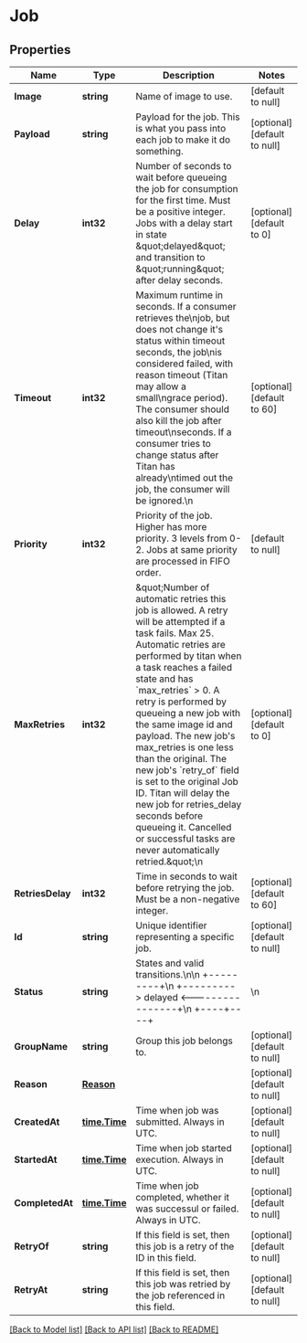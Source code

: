# Job

## Properties
Name | Type | Description | Notes
------------ | ------------- | ------------- | -------------
**Image** | **string** | Name of image to use. | [default to null]
**Payload** | **string** | Payload for the job. This is what you pass into each job to make it do something. | [optional] [default to null]
**Delay** | **int32** | Number of seconds to wait before queueing the job for consumption for the first time. Must be a positive integer. Jobs with a delay start in state \&quot;delayed\&quot; and transition to \&quot;running\&quot; after delay seconds. | [optional] [default to 0]
**Timeout** | **int32** | Maximum runtime in seconds. If a consumer retrieves the\njob, but does not change it&#39;s status within timeout seconds, the job\nis considered failed, with reason timeout (Titan may allow a small\ngrace period). The consumer should also kill the job after timeout\nseconds. If a consumer tries to change status after Titan has already\ntimed out the job, the consumer will be ignored.\n | [optional] [default to 60]
**Priority** | **int32** | Priority of the job. Higher has more priority. 3 levels from 0-2. Jobs at same priority are processed in FIFO order. | [default to null]
**MaxRetries** | **int32** | \&quot;Number of automatic retries this job is allowed. A retry will be attempted if a task fails. Max 25. Automatic retries are performed by titan when a task reaches a failed state and has &#x60;max_retries&#x60; &gt; 0. A retry is performed by queueing a new job with the same image id and payload. The new job&#39;s max_retries is one less than the original. The new job&#39;s &#x60;retry_of&#x60; field is set to the original Job ID.  Titan will delay the new job for retries_delay seconds before queueing it. Cancelled or successful tasks are never automatically retried.\&quot;\n | [optional] [default to 0]
**RetriesDelay** | **int32** | Time in seconds to wait before retrying the job. Must be a non-negative integer. | [optional] [default to 60]
**Id** | **string** | Unique identifier representing a specific job. | [optional] [default to null]
**Status** | **string** | States and valid transitions.\n\n                 +---------+\n       +---------&gt; delayed &lt;----------------+\n                 +----+----+                |\n                      |                     |\n                      |                     |\n                 +----v----+                |\n       +---------&gt; queued  &lt;----------------+\n                 +----+----+                *\n                      |                     *\n                      |               retry * creates new job\n                 +----v----+                *\n                 | running |                *\n                 +--+-+-+--+                |\n          +---------|-|-|-----+-------------+\n      +---|---------+ | +-----|---------+   |\n      |   |           |       |         |   |\n+-----v---^-+      +--v-------^+     +--v---^-+\n| success   |      | cancelled |     |  error |\n+-----------+      +-----------+     +--------+\n\n* delayed - has a delay.\n* queued - Ready to be consumed when it&#39;s turn comes.\n* running - Currently consumed by a runner which will attempt to process it.\n* success - (or complete? success/error is common javascript terminology)\n* error - Something went wrong. In this case more information can be obtained\n  by inspecting the \&quot;reason\&quot; field.\n  - timeout\n  - killed - forcibly killed by worker due to resource restrictions or access\n    violations.\n  - bad_exit - exited with non-zero status due to program termination/crash.\n* cancelled - cancelled via API. More information in the reason field.\n  - client_request - Request was cancelled by a client.\n | [optional] [default to null]
**GroupName** | **string** | Group this job belongs to.  | [optional] [default to null]
**Reason** | [**Reason**](Reason.md) |  | [optional] [default to null]
**CreatedAt** | [**time.Time**](time.Time.md) | Time when job was submitted. Always in UTC. | [optional] [default to null]
**StartedAt** | [**time.Time**](time.Time.md) | Time when job started execution. Always in UTC. | [optional] [default to null]
**CompletedAt** | [**time.Time**](time.Time.md) | Time when job completed, whether it was successul or failed. Always in UTC. | [optional] [default to null]
**RetryOf** | **string** | If this field is set, then this job is a retry of the ID in this field. | [optional] [default to null]
**RetryAt** | **string** | If this field is set, then this job was retried by the job referenced in this field. | [optional] [default to null]

[[Back to Model list]](../README.md#documentation-for-models) [[Back to API list]](../README.md#documentation-for-api-endpoints) [[Back to README]](../README.md)


